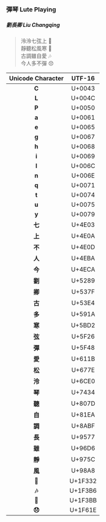 
### 彈琴   Lute Playing
##### 劉長卿 Liu Changqing

> 泠泠七弦上 🎻  
> 靜聽松風寒 🌲  
> 古調雖自愛 🎶  
> 今人多不彈 😞  



| Unicode Character | UTF-16 |
|:-----------------:|:------:|
| **C** | U+0043 |
| **L** | U+004C |
| **P** | U+0050 |
| **a** | U+0061 |
| **e** | U+0065 |
| **g** | U+0067 |
| **h** | U+0068 |
| **i** | U+0069 |
| **l** | U+006C |
| **n** | U+006E |
| **q** | U+0071 |
| **t** | U+0074 |
| **u** | U+0075 |
| **y** | U+0079 |
| **七** | U+4E03 |
| **上** | U+4E0A |
| **不** | U+4E0D |
| **人** | U+4EBA |
| **今** | U+4ECA |
| **劉** | U+5289 |
| **卿** | U+537F |
| **古** | U+53E4 |
| **多** | U+591A |
| **寒** | U+5BD2 |
| **弦** | U+5F26 |
| **彈** | U+5F48 |
| **愛** | U+611B |
| **松** | U+677E |
| **泠** | U+6CE0 |
| **琴** | U+7434 |
| **聽** | U+807D |
| **自** | U+81EA |
| **調** | U+8ABF |
| **長** | U+9577 |
| **雖** | U+96D6 |
| **靜** | U+975C |
| **風** | U+98A8 |
| **🌲** | U+1F332 |
| **🎶** | U+1F3B6 |
| **🎻** | U+1F3BB |
| **😞** | U+1F61E |
